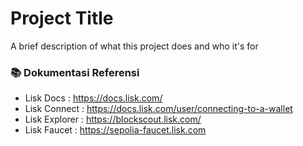 # Project Title

A brief description of what this project does and who it's for

### 📚 Dokumentasi Referensi

- Lisk Docs : https://docs.lisk.com/
- Lisk Connect : https://docs.lisk.com/user/connecting-to-a-wallet
- Lisk Explorer : https://blockscout.lisk.com/
- Lisk Faucet : https://sepolia-faucet.lisk.com
